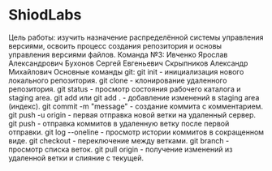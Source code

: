 # ShiodLabs
Цель работы: изучить назначение распределённой системы управления версиями, освоить процесс создания репозитория и основы управления версиями файлов.
Команда №3:
Ивченко Ярослав Александрович
Бухонов Сергей Евгеньевич
Скрыпников Александр Михайлович
Основные команды git:
git init - инициализация нового локального репозитория.
git clone <url> - клонирование удаленного репозитория.
git status - просмотр состояния рабочего каталога и staging area.
git add <file> или git add . - добавление изменений в staging area (индекс).
git commit -m "message" - создание коммита с комментарием.
git push -u origin <branch-name> - первая отправка новой ветки на удаленный сервер.
git push - отправка коммитов в удаленную ветку после первой отправки.
git log --oneline - просмотр истории коммитов в сокращенном виде.
git checkout <branch-name> - переключение между ветками.
git branch - просмотр списка веток.
git pull origin <branch-name> - получение изменений из удаленной ветки и слияние с текущей.
